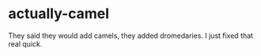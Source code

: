 # actually-camel

They said they would add camels, they added dromedaries. I just fixed that real quick.
